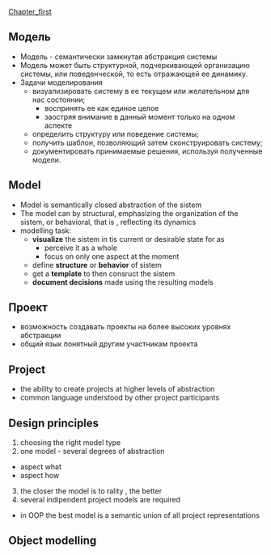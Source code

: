 
[Chapter_first](../BuchUserGuide_black+.html)


## Модель


* Модель - семантически замкнутая абстракция системы
* Модель может быть структурной, подчеркивающей организацию системы, или поведенческой, то есть отражающей ее динамику.
* Задачи  моделирования 
  * визуализировать систему в ее текущем или желательном для нас состоянии;
    * воспринять ее как единое целое
    * заостряя внимание в данный момент только на одном аспекте
  * определить структуру или поведение системы;
  * получить шаблон, позволяющий затем сконструировать систему;
  * документировать принимаемые решения, используя полученные модели.

## Model

* Model is semantically closed abstraction of the sistem
* The model can by structural, emphasizing the organization of the sistem, or behavioral, that is , reflecting its dynamics
* modelling task:
  * **visualize** the sistem in tis current or desirable state for as
    * perceive it as a whole
    * focus on only one aspect at the moment
  * define **structure** or **behavior** of sistem
  * get a **template** to then consruct the sistem
  * **document decisions** made using the resulting models

## Проект 

* возможность создавать проекты на более высоких уровнях абстракции
*  общий язык понятный другим участникам проекта

## Project

* the ability to create projects at higher levels of abstraction
* common language understood by other project participants

## Design principles

1. choosing the right model type
2. one model - several degrees of abstraction
  * aspect what
  * aspect how
3. the closer the model is to rality , the better
4. several indipendent project models are required
  * in OOP the best model is a semantic union of all project representations

## Object modelling
